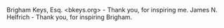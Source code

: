 Brigham Keys, Esq. <bkeys.org> - Thank you, for inspiring me.
James N. Helfrich - Thank you, for inspiring Brigham.
